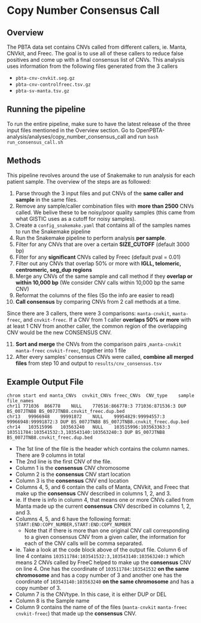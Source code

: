 # Copy Number Consensus Call

## Overview

The PBTA data set contains CNVs called from different callers, ie. Manta, CNVkit, and Freec. 
The goal is to use all of these callers to reduce false positives and come up with a final consensus list of CNVs.
This analysis uses information from the following files generated from the 3 callers

* `pbta-cnv-cnvkit.seg.gz`	
* `pbta-cnv-controlfreec.tsv.gz`
* `pbta-sv-manta.tsv.gz`

## Running the pipeline

To run the entire pipeline, make sure to have the latest release of the three input files mentioned in the Overview section.
Go to OpenPBTA-analysis/analyses/copy_number_consensus_call and run `bash run_consensus_call.sh`

## Methods

This pipeline revolves around the use of Snakemake to run analysis for each patient sample. The overview of the steps are as followed:

1) Parse through the 3 input files and put CNVs of the **same caller and sample** in the same files.
2) Remove any sample/caller combination files with **more than 2500** CNVs called.
   We belive these to be noisy/poor quality samples (this came from what GISTIC uses as a cutoff for noisy samples).
3) Create a `config_snakemake.yaml` that contains all of the samples names to run the Snakemake pipeline
4) Run the Snakemake pipeline to perform analysis **per sample**. 
5) Filter for any CNVs that are over a certain **SIZE_CUTOFF** (default 3000 bp)
6) Filter for any **significant** CNVs called by Freec (default pval = 0.01)
7) Filter out any CNVs that overlap 50% or more with **IGLL, telomeric, centromeric, seg_dup regions**
8) Merge any CNVs of the same sample and call method if they **overlap or within 10,000 bp** (We consider CNV calls within 10,000 bp the same CNV)
9) Reformat the columns of the files (So the info are easier to read)
10) **Call consensus** by comparing CNVs from 2 call methods at a time. 

Since there are 3 callers, there were 3 comparisons: `manta-cnvkit`, `manta-freec`, and `cnvkit-freec`. If a CNV from 1 caller **overlaps 50% or more** with at least 1 CNV from another caller, the common region of the overlapping CNV would be the new CONSENSUS CNV. 

11) **Sort and merge** the CNVs from the comparison pairs ,`manta-cnvkit` `manta-freec` `cnvkit-freec`, together into 1 file
12) After every samples' consensus CNVs were called, **combine all merged files** from step 10 and output to `results/cnv_consensus.tsv`

## Example Output File

```
chrom start end	manta_CNVs	cnvkit_CNVs	freec_CNVs	CNV_type	sample	file_names
chr11 771036  866778	NULL	770516:866778:3	771036:871536:3	DUP	BS_007JTNB8	BS_007JTNB8.cnvkit_freec.dup.bed
chr13	99966948	99991872	NULL	99954829:99994557:3	99966948:99991872:3	DUP	BS_007JTNB8	BS_007JTNB8.cnvkit_freec.dup.bed
chr14	103515996	103563240	NULL	103515996:103563363:3	103511784:103541532:3,103543140:103563240:3	DUP	BS_007JTNB8	BS_007JTNB8.cnvkit_freec.dup.bed
```

* The 1st line of the file is the header which contains the column names. There are 9 columns in total
* The 2nd line is the first CNV of the file.
* Column 1 is the **consensus** CNV chromosome
* Column 2 is the **consensus** CNV start location
* Column 3 is the **consensus** CNV end location
* Columns 4, 5, and 6 contain the calls of Manta, CNVkit, and Freec that make up the **consensus** CNV described in columns 1, 2, and 3. 
* ie. If there is info in column 4, that means one or more CNVs called from Manta made up the current **consensus** CNV described in columns 1, 2, and 3. 
* Columns 4, 5, and 6 have the following format: `START:END:COPY_NUMBER,START:END:COPY_NUMBER`
  * Note that if there is more than one original CNV call corresponding to a given consensus CNV from a given caller, the information for each of the CNV calls will be comma separated.
* ie. Take a look at the code block above of the output file. Column 6 of line 4 contains `103511784:103541532:3,103543140:103563240:3` which means 2 CNVs called by FreeC helped to make up the **consensus** CNV on line 4. One has the coordinate of `103511784:103541532` **on the same chromosome** and has a copy number of 3 and another one has the coordinate of `103543140:103563240` **on the same chromosome** and has a copy number of 3. 
* Column 7 is the CNVtype. In this case, it is either DUP or DEL
* Column 8 is the Sample name
* Column 9 contains the name of of the files (`manta-cnvkit` `manta-freec` `cnvkit-freec`) that made up the **consensus** CNV. 
